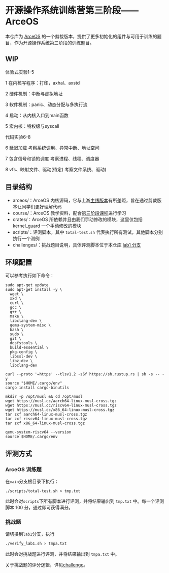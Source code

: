 # 开源操作系统训练营第三阶段——ArceOS



本仓库为 [ArceOS](https://github.com/arceos-org/arceos) 的一个剪裁版本，提供了更多初始化的组件与可用于训练的题目，作为开源操作系统第三阶段的训练题目。

## WIP

体验式实验1-5

1
在内核写程序：打印，axhal、axstd

2
硬件机制：中断与虚拟地址

3
软件机制：panic、动态分配与多执行流

4
启动：从内核入口到main函数

5
宏内核：特权级与syscall

代码实验6-8

6
延迟加载
考察系统调用、异常中断、地址空间

7
包含信号和锁的调度
考察进程、线程、调度器

8
vfs、映射文件、驱动(待定)
考察文件系统、驱动(


## 目录结构

- arceos/：ArceOS 内核源码，它与上游[主线版本](https://github.com/arceos-org/arceos)有所差距，旨在通过剪裁版本让同学们更好理解代码
- course/：ArceOS 教学资料，配合[第三阶段课程](https://opencamp.cn/os2edu/camp/2025spring/stage/3?tab=video)进行学习
- crates/：ArceOS 所依赖并且由我们手动修改的模块，这里仅包括 kernel_guard 一个手动修改的模块
- scripts/：评测脚本，其中 `total-test.sh` 代表执行所有测试，其他脚本分别执行一个测例
- challenges/：挑战题目说明，具体评测脚本位于本仓库 [lab1 分支](https://github.com/LearningOS/2025s-oscamp-stage3/tree/lab1)



## 环境配置

可以参考执行如下命令：

```shell
sudo apt-get update 
sudo apt-get install -y \
  wget \
  xxd \
  curl \
  gcc \
  g++ \
  make \
  libclang-dev \
  qemu-system-misc \
  bash \
  sudo \
  git \
  dosfstools \
  build-essential \
  pkg-config \
  libssl-dev \
  libz-dev \
  libclang-dev

curl --proto '=https' --tlsv1.2 -sSf https://sh.rustup.rs | sh -s -- -y
source "$HOME/.cargo/env"
cargo install cargo-binutils

mkdir -p /opt/musl && cd /opt/musl
wget https://musl.cc/aarch64-linux-musl-cross.tgz
wget https://musl.cc/riscv64-linux-musl-cross.tgz
wget https://musl.cc/x86_64-linux-musl-cross.tgz
tar zxf aarch64-linux-musl-cross.tgz
tar zxf riscv64-linux-musl-cross.tgz
tar zxf x86_64-linux-musl-cross.tgz

qemu-system-riscv64 --version
source $HOME/.cargo/env
```



## 评测方式

### ArceOS 训练题

在`main`分支根目录下执行：

```shell
./scripts/total-test.sh > tmp.txt
```

此时会对`scripts`下所有脚本进行评测，并将结果输出到 `tmp.txt` 中。每一个评测脚本 100 分，通过即可获得满分。

### 挑战题

请切换到`lab1`分支，执行

```sh
./verify_lab1.sh > tmpa.txt
```

此时会对挑战题进行评测，并将结果输出到 `tmpa.txt` 中。

关于挑战题的评分逻辑，详见[challenge](./challenges)。

